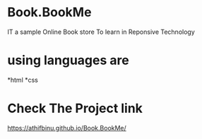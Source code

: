 # Book.BookMe
IT a sample Online Book store To learn in Reponsive Technology
# using languages are 
*html
*css
# Check The Project link 
  
 https://athifbinu.github.io/Book.BookMe/
